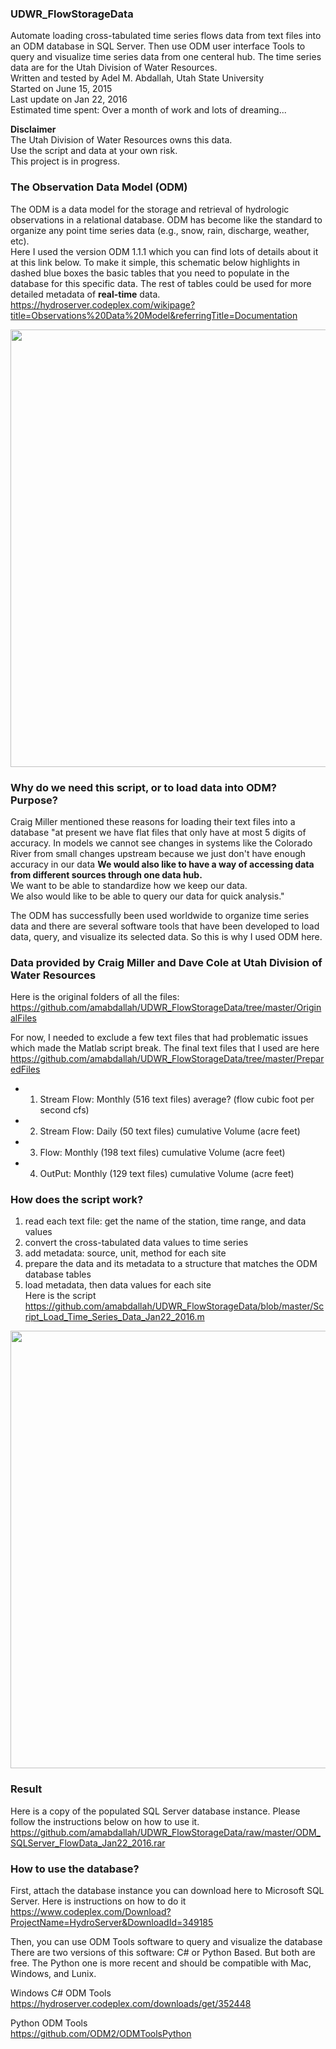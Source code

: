 ### UDWR_FlowStorageData
Automate loading cross-tabulated time series flows data from text files into an ODM database in SQL Server. Then use ODM user interface Tools to query and visualize time series data from one centeral hub. The time series data are for the Utah Division of Water Resources.     
Written and tested by Adel M. Abdallah, Utah State University     
Started on June 15, 2015      
Last update on Jan 22, 2016     
Estimated time spent: Over a month of work and lots of dreaming...     

**Disclaimer**   
The Utah Division of Water Resources owns this data.  
Use the script and data at your own risk.   
This project is in progress.   

### The Observation Data Model (ODM)   
The ODM is a data model for the storage and retrieval of hydrologic observations in a relational database. ODM has become like the standard to organize any point time series data (e.g., snow, rain, discharge, weather, etc).   
Here I used the version ODM 1.1.1 which you can find lots of details about it at this link below. To make it simple, this schematic below highlights in dashed blue boxes the basic tables that you need to populate in the database for this specific data. The rest of tables could be used for more detailed metadata of **real-time** data. 
https://hydroserver.codeplex.com/wikipage?title=Observations%20Data%20Model&referringTitle=Documentation

<img src="https://github.com/amabdallah/UDWR_FlowStorageData/blob/master/ODM.jpg" width= "700">     

### Why do we need this script, or to load data into ODM? Purpose?
Craig Miller mentioned these reasons for loading their text files into a database
"at present we have flat files that only have at most 5 digits of accuracy.
In models we cannot see changes in systems like the Colorado River from small
changes upstream because we just don't have enough accuracy in our data
**We would also like to have a way of accessing data from different sources
through one data hub.**   
We want to be able to standardize how we keep our data.  
We also would like to be able to query our data for quick analysis."  

The ODM has successfully been used worldwide to organize time series data and there are several software tools that have been developed to load data, query, and visualize its selected data. So this is why I used ODM here. 

### Data provided by Craig Miller and Dave Cole at Utah Division of Water Resources      
Here is the original folders of all the files:
https://github.com/amabdallah/UDWR_FlowStorageData/tree/master/OriginalFiles    

For now, I needed to exclude a few text files that had problematic issues which made the Matlab script break. The final text files that I used are here 
https://github.com/amabdallah/UDWR_FlowStorageData/tree/master/PreparedFiles    
* 1. Stream Flow: Monthly (516 text files)   average? (flow cubic foot per second cfs)
* 2. Stream Flow: Daily (50 text files)  cumulative Volume (acre feet)   
* 3. Flow: Monthly (198 text files)  cumulative Volume (acre feet)  
* 4. OutPut: Monthly (129 text files)  cumulative Volume (acre feet)  

### How does the script work?
 1. read each text file: get the name of the station, time range, and data values    
 2. convert the cross-tabulated data values to time series   
 3. add metadata: source, unit, method for each site   
 4. prepare the data and its metadata to a structure that matches the ODM database tables    
 5. load metadata, then data values for each site   
Here is the script      
https://github.com/amabdallah/UDWR_FlowStorageData/blob/master/Script_Load_Time_Series_Data_Jan22_2016.m
<img src="https://github.com/amabdallah/UDWR_FlowStorageData/blob/master/DataLoadingConceptual.JPG" width= "700">     

### Result    
Here is a copy of the populated SQL Server database instance. Please follow the instructions below on how to use it.      
https://github.com/amabdallah/UDWR_FlowStorageData/raw/master/ODM_SQLServer_FlowData_Jan22_2016.rar

### How to use the database?  
First, attach the database instance you can download here to Microsoft SQL Server. Here is instructions on how to do it 
https://www.codeplex.com/Download?ProjectName=HydroServer&DownloadId=349185

Then, you can use ODM Tools software to query and visualize the database   
There are two versions of this software: C# or Python Based. But both are free. The Python one is more recent and should be compatible with Mac, Windows, and Lunix. 

Windows C# ODM Tools    
https://hydroserver.codeplex.com/downloads/get/352448

Python ODM Tools    
https://github.com/ODM2/ODMToolsPython


